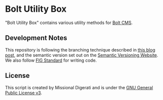 Bolt Utility Box
================

"Bolt Utility Box" contains various utility methods for [Bolt CMS](http://bolt.cm).


Development Notes
-----------------

This repository is following the branching technique described in [this blog post](http://nvie.com/posts/a-successful-git-branching-model/), and the semantic version set out on the [Semantic Versioning Website](http://semver.org/).  We also follow [FIG Standard](https://github.com/php-fig/fig-standards/blob/master/accepted/PSR-2-coding-style-guide.md) for writing code.

License
-------
This script is created by Missional Digerati and is under the [GNU General Public License v3](http://www.gnu.org/licenses/gpl-3.0-standalone.html).